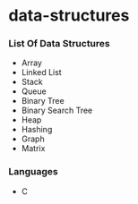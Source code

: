 # data-structures

### List Of Data Structures

- Array
- Linked List
- Stack
- Queue
- Binary Tree
- Binary Search Tree
- Heap
- Hashing
- Graph
- Matrix

### Languages

- C